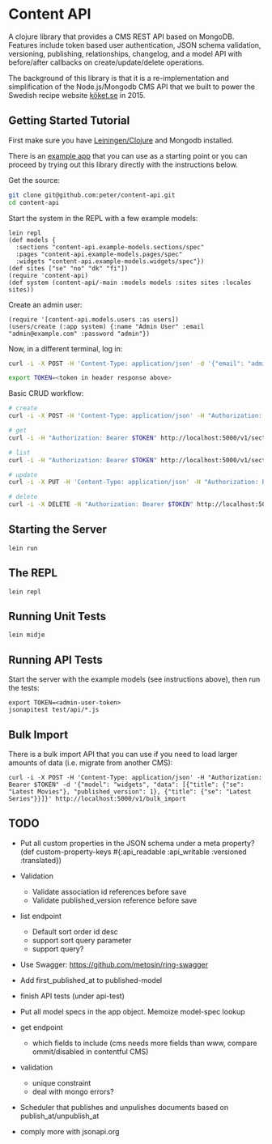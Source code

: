 # Content API

A clojure library that provides a CMS REST API based on MongoDB. Features include token based user authentication, JSON schema validation, versioning, publishing, relationships, changelog,
and a model API with before/after callbacks on create/update/delete operations.

The background of this library is that it is a re-implementation and simplification of the
Node.js/Mongodb CMS API that we built to power the Swedish recipe website [köket.se](http://www.koket.se)
in 2015.

## Getting Started Tutorial

First make sure you have [Leiningen/Clojure](http://leiningen.org) and Mongodb installed.

There is an [example app](https://github.com/peter/content-api-example) that you can use as a starting point or you can proceed by trying out this library directly with the instructions below.

Get the source:

```bash
git clone git@github.com:peter/content-api.git
cd content-api
```

Start the system in the REPL with a few example models:

```
lein repl
(def models {
  :sections "content-api.example-models.sections/spec"
  :pages "content-api.example-models.pages/spec"
  :widgets "content-api.example-models.widgets/spec"})
(def sites ["se" "no" "dk" "fi"])
(require 'content-api)
(def system (content-api/-main :models models :sites sites :locales sites))
```

Create an admin user:

```
(require '[content-api.models.users :as users])
(users/create (:app system) {:name "Admin User" :email "admin@example.com" :password "admin"})
```

Now, in a different terminal, log in:

```bash
curl -i -X POST -H 'Content-Type: application/json' -d '{"email": "admin@example.com", "password": "admin"}' http://localhost:5000/v1/login

export TOKEN=<token in header response above>
```

Basic CRUD workflow:

```bash
# create
curl -i -X POST -H 'Content-Type: application/json' -H "Authorization: Bearer $TOKEN" -d '{"sections": {"title": {"se": "My Section"}, "slug": {"se": "my-section"}}}' http://localhost:5000/v1/sections

# get
curl -i -H "Authorization: Bearer $TOKEN" http://localhost:5000/v1/sections/1

# list
curl -i -H "Authorization: Bearer $TOKEN" http://localhost:5000/v1/sections

# update
curl -i -X PUT -H 'Content-Type: application/json' -H "Authorization: Bearer $TOKEN" -d '{"sections": {"title": {"se": "My Section EDIT"}}}' http://localhost:5000/v1/sections/1

# delete
curl -i -X DELETE -H "Authorization: Bearer $TOKEN" http://localhost:5000/v1/sections/1
```

## Starting the Server

```
lein run
```

## The REPL

```
lein repl
```

## Running Unit Tests

```
lein midje
```

## Running API Tests

Start the server with the example models (see instructions above), then run the tests:

```
export TOKEN=<admin-user-token>
jsonapitest test/api/*.js
```

## Bulk Import

There is a bulk import API that you can use if you need to load larger amounts of data (i.e. migrate from another CMS):

```
curl -i -X POST -H 'Content-Type: application/json' -H "Authorization: Bearer $TOKEN" -d '{"model": "widgets", "data": [{"title": {"se": "Latest Movies"}, "published_version": 1}, {"title": {"se": "Latest Series"}}]}' http://localhost:5000/v1/bulk_import
```

## TODO

* Put all custom properties in the JSON schema under a meta property?
  (def custom-property-keys #{:api_readable :api_writable :versioned :translated})

* Validation
  * Validate association id references before save
  * Validate published_version reference before save

* list endpoint
  * Default sort order id desc
  * support sort query parameter
  * support query?

* Use Swagger: https://github.com/metosin/ring-swagger

* Add first_published_at to published-model

* finish API tests (under api-test)

* Put all model specs in the app object. Memoize model-spec lookup

* get endpoint
  * which fields to include (cms needs more fields than www, compare ommit/disabled in contentful CMS)

* validation
  * unique constraint
  * deal with mongo errors?

* Scheduler that publishes and unpulishes documents based on publish_at/unpublish_at

* comply more with jsonapi.org
